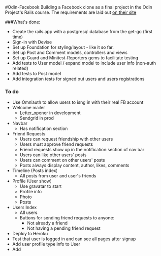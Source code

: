 #Odin-Facebook
Building a Facebook clone as a final project in the Odin Project's Rails course. The requirements are laid out [on their site](http://www.theodinproject.com/ruby-on-rails/final-project)

###What's done:
* Create the rails app with a postgresql database from the get-go (first time)
* Sign-in with Devise
* Set up Foundation for styling/layout - like it so far.
* Set up Post and Comment models, controllers and views
* Set up Guard and Minitest-Reporters gems to facilitate testing
* Add tests to User model / expand model to include user info (non-auth related)
* Add tests to Post model
* Add integration tests for signed out users and users registrations

### To do
* Use Omniauth to allow users to isng in with their real FB account
* Welcome mailer
  * Letter_opener in development
  * Sendgrid in prod
* Navbar
  * Has notification section
* Friend Requests
  * Users can request friendship with other users
  * Users must approve friend requests
  * Friend requests show up in the notification section of nav bar
  * Users can like other users' posts
  * Users can comment on other users' posts
  * Posts always display content, author, likes, comments
* Timeline (Posts index)
  * All posts from user and user's friends
* Profile (User show)
  * Use gravatar to start
  * Profile info
  * Photo
  * Posts
* Users Index
  * All users
  * Buttons for sending friend requests to anyone:
    * Not already a friend
    * Not having a pending friend request
* Deploy to Heroku
* Test that user is logged in and can see all pages after signup
* Add user profile type info to User
* Add 